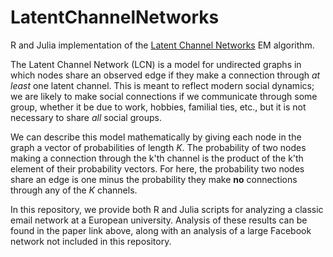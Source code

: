 # LatentChannelNetworks

R and Julia implementation of the [Latent Channel Networks](https://arxiv.org/abs/1906.04563) EM algorithm. 

The Latent Channel Network (LCN) is a model for undirected graphs in which nodes share an observed edge if they make a connection through *at least* one latent channel. This is meant to reflect modern social dynamics; we are likely to make social connections if we communicate through some group, whether it be due to work, hobbies, familial ties, etc., but it is not necessary to share *all* social groups. 

We can describe this model mathematically by giving each node in the graph a vector of probabilities of length *K*. The probability of two nodes making a connection through the k'th channel is the product of the k'th element of their probability vectors. For here, the probability two nodes share an edge is one minus the probability they make **no** connections through any of the *K* channels. 

In this repository, we provide both R and Julia scripts for analyzing a classic email network at a European university. Analysis of these results can be found in the paper link above, along with an analysis of a large Facebook network not included in this repository. 
